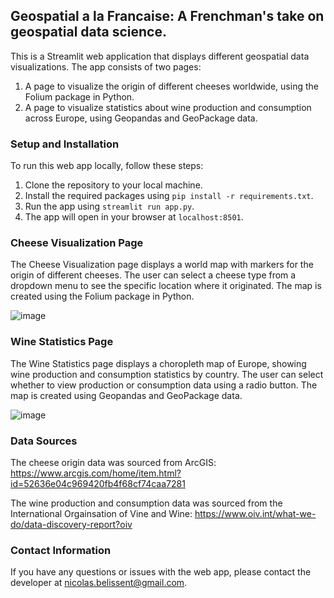 ## Geospatial a la Francaise: A Frenchman's take on geospatial data science.

This is a Streamlit web application that displays different geospatial data visualizations. The app consists of two pages:

1. A page to visualize the origin of different cheeses worldwide, using the Folium package in Python.
2. A page to visualize statistics about wine production and consumption across Europe, using Geopandas and GeoPackage data.

### Setup and Installation

To run this web app locally, follow these steps:

1. Clone the repository to your local machine.
2. Install the required packages using `pip install -r requirements.txt`.
3. Run the app using `streamlit run app.py`.
4. The app will open in your browser at `localhost:8501`.

### Cheese Visualization Page

The Cheese Visualization page displays a world map with markers for the origin of different cheeses. The user can select a cheese type from a dropdown menu to see the specific location where it originated. The map is created using the Folium package in Python.

![image](https://user-images.githubusercontent.com/34235544/233347779-028d6320-ed0d-4a0d-bcbd-7b74b3b11815.png)

### Wine Statistics Page

The Wine Statistics page displays a choropleth map of Europe, showing wine production and consumption statistics by country. The user can select whether to view production or consumption data using a radio button. The map is created using Geopandas and GeoPackage data.

![image](https://user-images.githubusercontent.com/34235544/233404515-d8679d1f-04c7-4a68-8edf-17c0cf36bba7.png)

### Data Sources

The cheese origin data was sourced from ArcGIS: https://www.arcgis.com/home/item.html?id=52636e04c969420fb4f68cf74caa7281

The wine production and consumption data was sourced from the International Orgainsation of Vine and Wine: https://www.oiv.int/what-we-do/data-discovery-report?oiv

### Contact Information

If you have any questions or issues with the web app, please contact the developer at nicolas.belissent@gmail.com.
